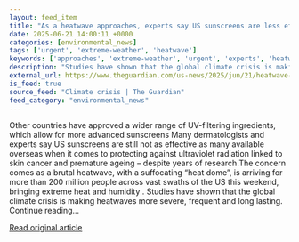 ```yaml
---
layout: feed_item
title: "As a heatwave approaches, experts say US sunscreens are less effective than those abroad"
date: 2025-06-21 14:00:11 +0000
categories: [environmental_news]
tags: ['urgent', 'extreme-weather', 'heatwave']
keywords: ['approaches', 'extreme-weather', 'urgent', 'experts', 'heatwave']
description: "Studies have shown that the global climate crisis is making heatwaves more severe, frequent and long lasting"
external_url: https://www.theguardian.com/us-news/2025/jun/21/heatwave-us-sunscreens-climate
is_feed: true
source_feed: "Climate crisis | The Guardian"
feed_category: "environmental_news"
---
```


Other countries have approved a wider range of UV-filtering ingredients, which allow for more advanced sunscreens Many dermatologists and experts say US sunscreens are still not as effective as many available overseas when it comes to protecting against ultraviolet radiation linked to skin cancer and premature ageing – despite years of research.The concern comes as a brutal heatwave, with a suffocating “heat dome”, is arriving for more than 200 million people across vast swaths of the US this weekend, bringing extreme heat and humidity . Studies have shown that the global climate crisis is making heatwaves more severe, frequent and long lasting. Continue reading...

[Read original article](https://www.theguardian.com/us-news/2025/jun/21/heatwave-us-sunscreens-climate)
